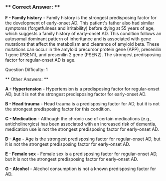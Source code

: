 ### ** Correct Answer: **

**F - Family history** - Family history is the strongest predisposing factor for the development of early-onset AD. This patient's father also had similar symptoms (forgetfulness and irritability) before dying at 55 years of age, which suggests a family history of early-onset AD. This condition follows an autosomal dominant pattern of inheritance and is associated with gene mutations that affect the metabolism and clearance of amyloid beta. These mutations can occur in the amyloid precursor protein gene (APP), presenilin 1 gene (PSEN1), and presenilin 2 gene (PSEN2). The strongest predisposing factor for regular-onset AD is age.

Question Difficulty: 1

** Other Answers: **

**A - Hypertension** - Hypertension is a predisposing factor for regular-onset AD, but it is not the strongest predisposing factor for early-onset AD.

**B - Head trauma** - Head trauma is a predisposing factor for AD, but it is not the strongest predisposing factor for this condition.

**C - Medication** - Although the chronic use of certain medications (e.g., anticholinergics) has been associated with an increased risk of dementia, medication use is not the strongest predisposing factor for early-onset AD.

**D - Age** - Age is the strongest predisposing factor for regular-onset AD, but it is not the strongest predisposing factor for early-onset AD.

**E - Female sex** - Female sex is a predisposing factor for regular-onset AD, but it is not the strongest predisposing factor for early-onset AD.

**G - Alcohol** - Alcohol consumption is not a known predisposing factor for AD.

